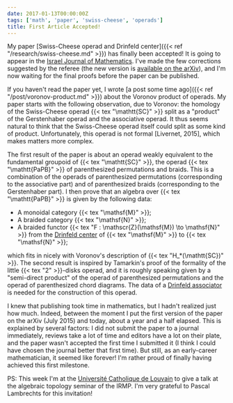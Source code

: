 ```yaml
---
date: 2017-01-13T00:00:00Z
tags: ['math', 'paper', 'swiss-cheese', 'operads']
title: First Article Accepted!
---
```


My paper [Swiss-Cheese operad and Drinfeld center]({{< ref "/research/swiss-cheese.md" >}}) has finally been accepted! It is going to appear in the [Israel Journal of Mathematics](http://www.ma.huji.ac.il/~ijmath/). I've made the few corrections suggested by the referee (the new version is [available on the arXiv](https://arxiv.org/pdf/1507.06844)), and I'm now waiting for the final proofs before the paper can be published.
<!--more-->

If you haven't read the paper yet, I wrote [a post some time ago]({{< ref "/post/voronov-product.md" >}}) about the Voronov product of operads. My paper starts with the following observation, due to Voronov: the homology of the Swiss-Cheese operad {{< tex "\mathtt{SC}" >}} split as a "product" of the Gerstenhaber operad and the associative operad. It thus seems natural to think that the Swiss-Cheese operad itself could split as some kind of product. Unfortunately, this operad is not formal [Livernet, 2015], which makes matters more complex.

The first result of the paper is about an operad weakly equivalent to the fundamental groupoid of {{< tex "\mathtt{SC}" >}}, the operad {{< tex "\mathtt{PaPB}" >}} of parenthesized permutations and braids. This is a combination of the operads of parenthesized permutations (corresponding to the associative part) and of parenthesized braids (corresponding to the Gerstenhaber part). I then prove that an algebra over {{< tex "\mathtt{PaPB}" >}} is given by the following data:

* A monoidal category {{< tex "\mathsf{M}" >}};
* A braided category {{< tex "\mathsf{N}" >}};
* A braided functor {{< tex "F : \mathscr{Z}(\mathsf{M}) \to \mathsf{N}" >}} from the [Drinfeld center](https://ncatlab.org/nlab/show/Drinfeld+center) of {{< tex "\mathsf{M}" >}} to {{< tex "\mathsf{N}" >}};

which fits in nicely with Voronov's description of {{< tex "H_*(\mathtt{SC})" >}}. The second result is inspired by Tamarkin's proof of the formality of the little {{< tex "2" >}}-disks operad, and it is roughly speaking given by a "semi-direct product" of the operad of parenthesized permutations and the operad of parenthesized chord diagrams. The data of a [Drinfeld associator](https://ncatlab.org/nlab/show/Drinfeld+associator) is needed for the construction of this operad.

I knew that publishing took time in mathematics, but I hadn't realized just how much. Indeed, between the moment I put the first version of the paper on the arXiv (July 2015) and today, about a year and a half elapsed. This is explained by several factors: I did not submit the paper to a journal immediately, reviews take a lot of time and editors have a lot on their plate, and the paper wasn't accepted the first time I submitted it (I think I could have chosen the journal better that first time). But still, as an early-career mathematician, it seemed like forever! I'm rather proud of finally having achieved this first milestone.

PS: This week I'm at the [Université Catholique de Louvain](https://uclouvain.be) to give a talk at the algebraic topology seminar of the IRMP. I'm very grateful to Pascal Lambrechts for this invitation!
